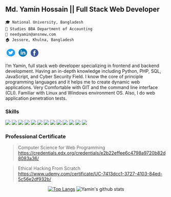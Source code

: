## Md. Yamin Hossain || Full Stack Web Developer

`🎓 National University, Bangladesh`<br/>
`🏫 Studies BBA Department of Accounting`<br/>
`📧 needyamin@ansnew.com`<br/>
`🏠 Jessore, Khulna, Bangladesh`<br/>


<a href="https://www.twitter.com/needyamin" target="_blank">
    <img src="img/twitter.png" width="34" height="30" alt="Twitter"/></a> 

<a href="https://linkedin.com/in/needyamin" target="_blank">
    <img src="img/in.png" width="33" height="30" alt="Linkedin"/></a> 

<a href="https://facebook.com/needyaminofficial" target="_blank">
	<img src="img/facebook.png" width="33" height="30" alt="Facebook"/></a> 


I’m Yamin, full stack web developer specializing in frontend and backend development. Having an in-depth knowledge including Python, PHP, SQL, JavaScript, and Cyber Security Field. I know the core of principle programming languages and it helps me to create dynamic web applications. Very Comfortable with GIT and the command line interface (CLI). Familiar with Linux and Windows environment OS. Also, I do web application penetration tests.

### Skills

<p>
  <img src="https://img.shields.io/badge/PHP-★★★★★-ff7821" />
  <img src="https://img.shields.io/badge/Python-★★★★★-306998" />
  <img src="https://img.shields.io/badge/JavaScript-★★★★★-important" />
  <img src="https://img.shields.io/badge/jQuery-★★★★★-00758F" />  
  <img src="https://img.shields.io/badge/MySQL-★★★★★-F29111" /> 
  <img src="https://img.shields.io/badge/BootStrap4-★★★★★-563d7c" />
  <img src="https://img.shields.io/badge/Flask-★★★★★-important" />
  <img src="https://img.shields.io/badge/Django-★★★★★-092e20" />
  <img src="https://img.shields.io/badge/HTML5-★★★★★-ff7851" /> 
  <img src="https://img.shields.io/badge/CSS3-★★★★★-44b2fb" /> 
  <img src="https://img.shields.io/badge/SCSS-★★★★★-CD6799" />
  <img src="https://img.shields.io/badge/Git-★★★★★-F1502F" />
  <img src="https://img.shields.io/badge/Github-★★★★★-6e5494" />
    
</p>

### Professional Certificate
> Computer Science for Web Programming https://credentials.edx.org/credentials/e2b22effee6c4798a9720b82d8083a36/

> Ethical Hacking From Scratch https://www.udemy.com/certificate/UC-7413dcc1-3727-4103-84ed-5c56e2df932b/

<div align="center">
	
[![Top Langs](https://github-readme-stats.vercel.app/api/top-langs/?username=needyamin&layout=compact)](https://github.com/anuraghazra/github-readme-stats)
![Yamin's github stats](https://github-readme-stats.vercel.app/api/?username=needyamin&show_icons=true&title_color=1F75C8&icon_color=2AA410&text_color=043667&bg_color=ffffff)
	
</div>

